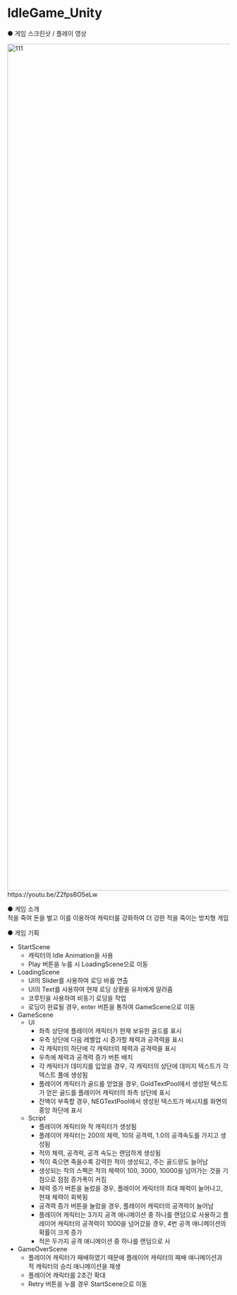 # IdleGame_Unity

● 게임 스크린샷 / 플레이 영상<br>

<img width="1920" alt="111" src="https://github.com/sangwook1210/IdleGame_Unity/assets/112921582/88c4be44-31f5-402c-955d-aaa37f55d671">
https://youtu.be/Z2fps6O5eLw

● 게임 소개<br>
적을 죽여 돈을 벌고 이를 이용하여 캐릭터를 강화하여 더 강한 적을 죽이는 방치형 게임

● 게임 기획
- StartScene
  - 캐릭터의 Idle Animation을 사용
  - Play 버튼을 누를 시 LoadingScene으로 이동
- LoadingScene
  - UI의 Slider를 사용하여 로딩 바를 연출
  - UI의 Text를 사용하여 현재 로딩 상황을 유저에게 알려줌
  - 코루틴을 사용하여 비동기 로딩을 작업
  - 로딩이 완료될 경우, enter 버튼을 통하여 GameScene으로 이동
- GameScene
  - UI
    - 좌측 상단에 플레이어 캐릭터가 현재 보유한 골드를 표시
    - 우측 상단에 다음 레벨업 시 증가할 체력과 공격력을 표시
    - 각 캐릭터의 하단에 각 캐릭터의 체력과 공격력을 표시
    - 우측에 체력과 공격력 증가 버튼 배치
    - 각 캐릭터가 데미지를 입었을 경우, 각 캐릭터의 상단에 데미지 텍스트가 각 텍스트 풀에 생성됨
    - 플레이어 캐릭터가 골드를 얻었을 경우, GoldTextPool에서 생성된 텍스트가 얻은 골드를 플레이어 캐릭터의 좌측 상단에 표시
    - 잔액이 부족할 경우, NEGTextPool에서 생성된 텍스트가 메시지를 화면의 중앙 하단에 표시
  - Script
    - 플레이어 캐릭터와 적 캐릭터가 생성됨
    - 플레이어 캐릭터는 200의 체력, 10의 공격력, 1.0의 공격속도를 가지고 생성됨
    - 적의 체력, 공격력, 공격 속도는 랜덤하게 생성됨
    - 적이 죽으면 죽을수록 강력한 적이 생성되고, 주는 골드량도 늘어남
    - 생성되는 적의 스펙은 적의 체력이 100, 3000, 10000을 넘어가는 것을 기점으로 점점 증가폭이 커짐
    - 체력 증가 버튼을 눌렀을 경우, 플레이어 캐릭터의 최대 체력이 늘어나고, 현재 체력이 회복됨
    - 공격력 증가 버튼을 눌렀을 경우, 플레이어 캐릭터의 공격력이 늘어남
    - 플레이어 캐릭터는 3가지 공격 애니메이션 중 하나를 랜덤으로 사용하고 플레이어 캐릭터의 공격력이 1000을 넘어갔을 경우, 4번 공격 애니메이션의 확률이 크게 증가
    - 적은 두가지 공격 애니메이션 중 하나를 랜덤으로 사
- GameOverScene
  - 플레이어 캐릭터가 패배하였기 때문에 플레이어 캐릭터의 패배 애니메이션과 적 캐릭터의 승리 애니메이션을 재생
  - 플레이어 캐릭터를 2초간 확대
  - Retry 버튼을 누를 경우 StartScene으로 이동
